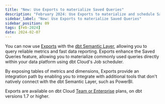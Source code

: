 ```yaml
---
title: "New: Use Exports to materialize Saved Queries"
description: "February 2024: Use Exports to materialize and schedule Saved Queries with dbt Cloud, and integrate with additional tools."
sidebar_label: "New: Use Exports to materialize Saved Queries"
sidebar_position: 09
tags: [Feb-2024]
date: 2024-02-07
---
```


You can now use [Exports](/docs/use-dbt-semantic-layer/exports) with the [dbt Semantic Layer](/docs/use-dbt-semantic-layer/dbt-sl), allowing you to query reliable metrics and fast data reporting. Exports enhance the Saved Queries feature, allowing you to materialize commonly used queries directly within your data platform using dbt Cloud's Job scheduler.

By exposing tables of metrics and dimensions, Exports provide an integration path by enabling you to integrate with additional tools that don't natively connect with the dbt Semantic Layer, such as PowerBI.

Exports are available on dbt Cloud [Team or Enterprise](https://www.getdbt.com/pricing/) plans, on dbt versions 1.7 or higher.

<Lightbox src="/img/docs/dbt-cloud/semantic-layer/deploy_exports.jpg" width="90%" title="Adding --include-saved-query to the dbt build command in your job execution settings." />
